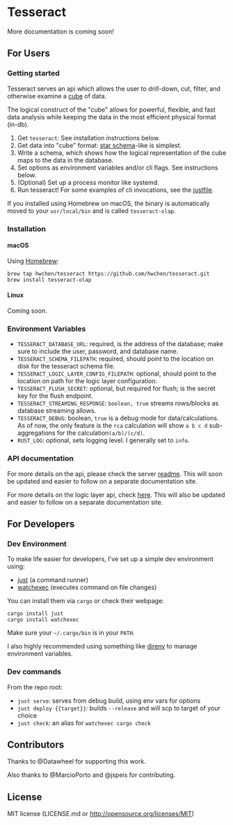 # Tesseract

More documentation is coming soon!

## For Users

### Getting started

Tesseract serves an api which allows the user to drill-down, cut, filter, and otherwise examine a [cube](https://en.wikipedia.org/wiki/OLAP_cube) of data.

The logical construct of the "cube" allows for powerful, flexible, and fast data analysis while keeping the data in the most efficient physical format (in-db).

1) Get `tesseract`: See installation instructions below.
2) Get data into "cube" format: [star schema](https://en.wikipedia.org/wiki/Star_schema)-like is simplest.
3) Write a schema, which shows how the logical representation of the cube maps to the data in the database.
4) Set options as environment variables and/or cli flags. See instructions below.
5) (Optional) Set up a process monitor like systemd.
6) Run tesseract! For some examples of cli invocations, see the [justfile](https://github.com/hwchen/tesseract/blob/master/justfile). 

If you installed using Homebrew on macOS, the binary is automatically moved to your `usr/local/bin` and is called `tesseract-olap`.

### Installation

#### macOS

Using [Homebrew](https://brew.sh/):

```
brew tap hwchen/tesseract https://github.com/hwchen/tesseract.git
brew install tesseract-olap
```

#### Linux

Coming soon.

### Environment Variables
- `TESSERACT_DATABASE_URL`: required, is the address of the database; make sure to include the user, password, and database name.
- `TESSERACT_SCHEMA_FILEPATH`: required, should point to the location on disk for the tesseract schema file.
- `TESSERACT_LOGIC_LAYER_CONFIG_FILEPATH`: optional, should point to the location on path for the logic layer configuration.
- `TESSERACT_FLUSH_SECRET`: optional, but required for flush; is the secret key for the flush endpoint.
- `TESSERACT_STREAMING_RESPONSE`: `boolean, true` streams rows/blocks as database streaming allows.
- `TESSERACT_DEBUG`: boolean, `true` is a debug mode for data/calculations. As of now, the only feature is the `rca` calculation will show `a b c d` sub-aggregations for the calculation`(a/b)/(c/d)`.
- `RUST_LOG`: optional, sets logging level. I generally set to `info`.

### API documentation

For more details on the api, please check the server [readme](https://github.com/hwchen/tesseract/blob/master/tesseract-server/README.md). This will soon be updated and easier to follow on a separate documentation site.

For more details on the logic layer api, check [here](https://github.com/hwchen/tesseract/blob/master/tesseract-server/src/logic_layer/README.md). This will also be updated and easier to follow on a separate documentation site.

## For Developers

### Dev Environment

To make life easier for developers, I've set up a simple dev environment using:
- [just](https://github.com/casey/just) (a command runner)
- [watchexec](https://github.com/watchexec/watchexec) (executes command on file changes)

You can install them via `cargo` or check their webpage:
```
cargo install just
cargo install watchexec
```

Make sure your `~/.cargo/bin` is in your `PATH`.

I also highly recommended using something like [direnv](https://github.com/direnv/direnv) to manage environment variables.

### Dev commands
From the repo root:
- `just serve`: serves from debug build, using env vars for options
- `just deploy {{target}}`: builds `--release` and will scp to target of your choice
- `just check`: an alias for `watchexec cargo check`

## Contributors

Thanks to @Datawheel for supporting this work.

Also thanks to @MarcioPorto and @jspeis for contributing.

## License

MIT license (LICENSE.md or http://opensource.org/licenses/MIT)

